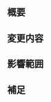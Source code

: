 <!-- あくまでテンプレートなので必ずしもすべての項目を埋めなくてよい -->

## 概要
<!-- 変更の目的 もしくは 関連する Issue 番号 -->

## 変更内容
<!-- ビューの変更がある場合はスクショによる比較などがあるとわかりやすい -->

## 影響範囲
<!-- この関数を変更したのでこの機能にも影響がある、など -->

## 補足
<!-- レビューをする際に見てほしい点、ローカル環境で試す際の注意点、など -->
